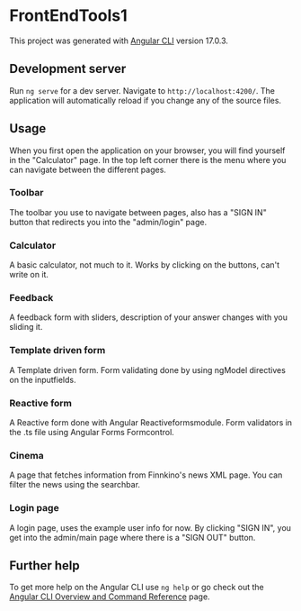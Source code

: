 # FrontEndTools1

This project was generated with [Angular CLI](https://github.com/angular/angular-cli) version 17.0.3.

## Development server

Run `ng serve` for a dev server. Navigate to `http://localhost:4200/`. The application will automatically reload if you change any of the source files.

## Usage

When you first open the application on your browser, you will find yourself in the "Calculator" page. In the top left corner there is the menu where you can navigate between the different pages.

### Toolbar

The toolbar you use to navigate between pages, also has a "SIGN IN" button that redirects you into the "admin/login" page.

### Calculator

A basic calculator, not much to it. Works by clicking on the buttons, can't write on it.

### Feedback

A feedback form with sliders, description of your answer changes with you sliding it.

### Template driven form

A Template driven form. Form validating done by using ngModel directives on the inputfields.

### Reactive form

A Reactive form done with Angular Reactiveformsmodule. Form validators in the .ts file using Angular Forms Formcontrol.

### Cinema

A page that fetches information from Finnkino's news XML page. You can filter the news using the searchbar.

### Login page

A login page, uses the example user info for now. By clicking "SIGN IN", you get into the admin/main page where there is a "SIGN OUT" button.


## Further help

To get more help on the Angular CLI use `ng help` or go check out the [Angular CLI Overview and Command Reference](https://angular.io/cli) page.
